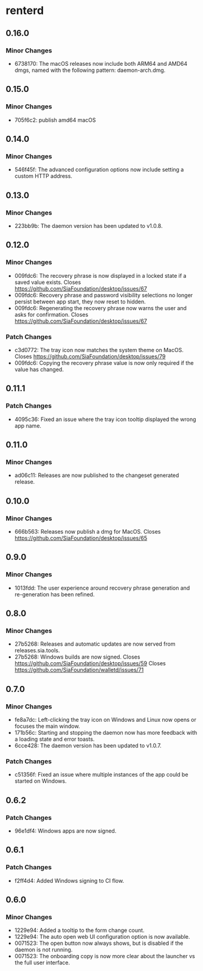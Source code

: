 # renterd

## 0.16.0

### Minor Changes

- 6738170: The macOS releases now include both ARM64 and AMD64 dmgs, named with the following pattern: daemon-arch.dmg.

## 0.15.0

### Minor Changes

- 705f6c2: publish amd64 macOS

## 0.14.0

### Minor Changes

- 546f45f: The advanced configuration options now include setting a custom HTTP address.

## 0.13.0

### Minor Changes

- 223bb9b: The daemon version has been updated to v1.0.8.

## 0.12.0

### Minor Changes

- 009fdc6: The recovery phrase is now displayed in a locked state if a saved value exists. Closes https://github.com/SiaFoundation/desktop/issues/67
- 009fdc6: Recovery phrase and password visibility selections no longer persist between app start, they now reset to hidden.
- 009fdc6: Regenerating the recovery phrase now warns the user and asks for confirmation. Closes https://github.com/SiaFoundation/desktop/issues/67

### Patch Changes

- c3d0772: The tray icon now matches the system theme on MacOS. Closes https://github.com/SiaFoundation/desktop/issues/79
- 009fdc6: Copying the recovery phrase value is now only required if the value has changed.

## 0.11.1

### Patch Changes

- 4095c36: Fixed an issue where the tray icon tooltip displayed the wrong app name.

## 0.11.0

### Minor Changes

- ad06c11: Releases are now published to the changeset generated release.

## 0.10.0

### Minor Changes

- 666b563: Releases now publish a dmg for MacOS. Closes https://github.com/SiaFoundation/desktop/issues/65

## 0.9.0

### Minor Changes

- 1013fdd: The user experience around recovery phrase generation and re-generation has been refined.

## 0.8.0

### Minor Changes

- 27b5268: Releases and automatic updates are now served from releases.sia.tools.
- 27b5268: Windows builds are now signed. Closes https://github.com/SiaFoundation/desktop/issues/59 Closes https://github.com/SiaFoundation/walletd/issues/71

## 0.7.0

### Minor Changes

- fe8a7dc: Left-clicking the tray icon on Windows and Linux now opens or focuses the main window.
- 171b56c: Starting and stopping the daemon now has more feedback with a loading state and error toasts.
- 6cce428: The daemon version has been updated to v1.0.7.

### Patch Changes

- c51356f: Fixed an issue where multiple instances of the app could be started on Windows.

## 0.6.2

### Patch Changes

- 96e1df4: Windows apps are now signed.

## 0.6.1

### Patch Changes

- f2ff4d4: Added Windows signing to CI flow.

## 0.6.0

### Minor Changes

- 1229e94: Added a tooltip to the form change count.
- 1229e94: The auto open web UI configuration option is now available.
- 0071523: The open button now always shows, but is disabled if the daemon is not running.
- 0071523: The onboarding copy is now more clear about the launcher vs the full user interface.
